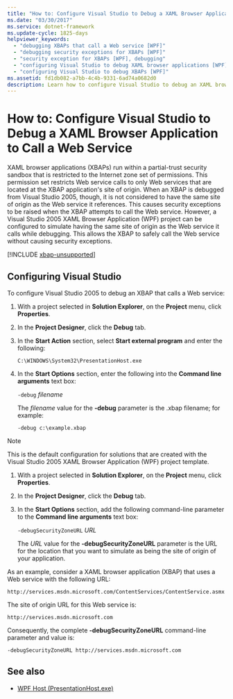 ```yaml
---
title: "How to: Configure Visual Studio to Debug a XAML Browser Application to Call a Web Service"
ms.date: "03/30/2017"
ms.service: dotnet-framework
ms.update-cycle: 1825-days
helpviewer_keywords:
  - "debugging XBAPs that call a Web service [WPF]"
  - "debugging security exceptions for XBAPs [WPF]"
  - "security exception for XBAPs [WPF], debugging"
  - "configuring Visual Studio to debug XAML browser applications [WPF]"
  - "configuring Visual Studio to debug XBAPs [WPF]"
ms.assetid: fd1db082-a7bb-4c4b-9331-6ad74a0682d0
description: Learn how to configure Visual Studio to debug an XAML browser application (XBAP) to call a web service.
---
```

# How to: Configure Visual Studio to Debug a XAML Browser Application to Call a Web Service

XAML browser applications (XBAPs) run within a partial-trust security sandbox that is restricted to the Internet zone set of permissions. This permission set restricts Web service calls to only Web services that are located at the XBAP application's site of origin. When an XBAP is debugged from Visual Studio 2005, though, it is not considered to have the same site of origin as the Web service it references. This causes security exceptions to be raised when the XBAP attempts to call the Web service. However, a Visual Studio 2005 XAML Browser Application (WPF) project can be configured to simulate having the same site of origin as the Web service it calls while debugging. This allows the XBAP to safely call the Web service without causing security exceptions.

[!INCLUDE [xbap-unsupported](~/wpf/includes/xbap-unsupported.md)]

## Configuring Visual Studio

To configure Visual Studio 2005 to debug an XBAP that calls a Web service:

1. With a project selected in **Solution Explorer**, on the **Project** menu, click **Properties**.

2. In the **Project Designer**, click the **Debug** tab.

3. In the **Start Action** section, select **Start external program** and enter the following:

     `C:\WINDOWS\System32\PresentationHost.exe`

4. In the **Start Options** section, enter the following into the **Command line arguments** text box:

     `-debug`  *filename*

     The *filename* value for the **-debug** parameter is the .xbap filename; for example:

     `-debug c:\example.xbap`

> [!NOTE]
> This is the default configuration for solutions that are created with the Visual Studio 2005 XAML Browser Application (WPF) project template.

1. With a project selected in **Solution Explorer**, on the **Project** menu, click **Properties**.

2. In the **Project Designer**, click the **Debug** tab.

3. In the **Start Options** section, add the following command-line parameter to the **Command line arguments** text box:

     `-debugSecurityZoneURL`  *URL*

     The *URL* value for the **-debugSecurityZoneURL** parameter is the URL for the location that you want to simulate as being the site of origin of your application.

As an example, consider a XAML browser application (XBAP) that uses a Web service with the following URL:

`http://services.msdn.microsoft.com/ContentServices/ContentService.asmx`

The site of origin URL for this Web service is:

`http://services.msdn.microsoft.com`

Consequently, the complete **-debugSecurityZoneURL** command-line parameter and value is:

`-debugSecurityZoneURL http://services.msdn.microsoft.com`

## See also

- [WPF Host (PresentationHost.exe)](wpf-host-presentationhost-exe.md)
